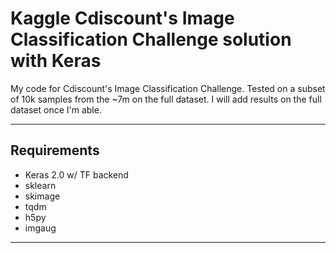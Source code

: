 # Kaggle Cdiscount's Image Classification Challenge solution with Keras
My code for Cdiscount's Image Classification Challenge. Tested on a subset of 10k samples from the ~7m on the full dataset. I will add results on the full dataset once I'm able.

---

## Requirements
* Keras 2.0 w/ TF backend
* sklearn
* skimage
* tqdm
* h5py
* imgaug

---

